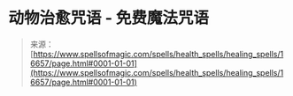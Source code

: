 <!--yml

category: 未分类

date: 2024-06-12 18:57:13

-->

# 动物治愈咒语 - 免费魔法咒语

> 来源：[https://www.spellsofmagic.com/spells/health_spells/healing_spells/16657/page.html#0001-01-01](https://www.spellsofmagic.com/spells/health_spells/healing_spells/16657/page.html#0001-01-01)
